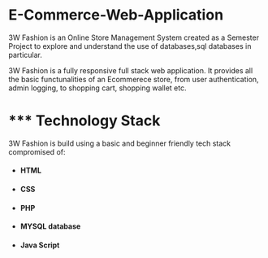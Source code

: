 # E-Commerce-Web-Application
3W Fashion is an Online Store Management System created as a Semester Project to explore and understand the use of databases,sql databases in particular.

3W Fashion is a fully responsive full stack web application. It provides all the basic functunalities of an Ecommerece store, from user authentication, admin logging, to shopping cart, shopping wallet etc.


# *** Technology Stack
3W Fashion is build using a basic and beginner friendly tech stack compromised of:

* #### HTML
* #### CSS
* #### PHP
* #### MYSQL database
* #### Java Script

